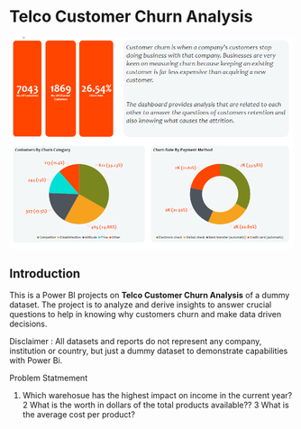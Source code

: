 # Telco Customer Churn Analysis

![](Churn_overview.png)

## Introduction
This is a Power BI projects on **Telco Customer Churn Analysis** of a dummy dataset. The project is to analyze and derive insights to answer crucial questions to help in knowing why customers churn and make data driven decisions.



Disclaimer : All datasets and reports do not represent any 
company, institution or country, but just a dummy dataset to 
demonstrate capabilities with Power Bi.

Problem Statmement
1.  Which warehosue has the highest impact on income in the 
    current year?
2   What is the worth in dollars of the total products available??
3   What is the average cost per product?

